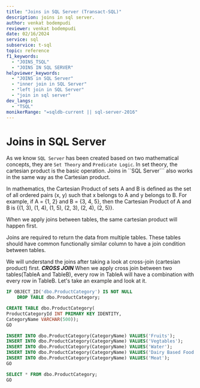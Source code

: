 ```yaml
---
title: "Joins in SQL Server (Transact-SQL)"
description: joins in sql server.
author: venkat bodempudi
reviewer: venkat bodempudi
date: 02/16/2024
service: sql
subservice: t-sql
topic: reference
f1_keywords:
  - "JOINS_TSQL"
  - "JOINS IN SQL SERVER"
helpviewer_keywords:
  - "JOINS in SQL Server"
  - "inner join in SQL Server"
  - "left join in SQL Server"
  - "join in sql server"
dev_langs:
  - "TSQL"
monikerRange: "=sqldb-current || sql-server-2016"
---
```

# Joins in SQL Server

As we know ```SQL Server``` has been created based on two mathematical concepts, they are ```Set Theory``` and ```Predicate Logic```. In set theory, the cartesian product is the basic operation. Joins in ``SQL Server``` also works in the same way as the Cartesian product.

In mathematics, the Cartesian Product of sets A and B is defined as the set of all ordered pairs (x, y) such that x belongs to A and y belongs to B. For example, if A = {1, 2} and B = {3, 4, 5}, then the Cartesian Product of A and B is {(1, 3), (1, 4), (1, 5), (2, 3), (2, 4), (2, 5)}.

When we apply joins between tables, the same cartesian product will happen first. 

Joins are required to return the data from multiple tables. These tables should have common functionally similar column to have a join condition
between tables.

We will understand the joins after taking a look at cross-join (cartesian product) first.
***CROSS JOIN***
When we apply cross join between two tables(TableA and TableB), every row in TableA will have a combination with every row in TableB.
Let's take an example and look at it.

```sql
IF OBJECT_ID('dbo.ProductCategory') IS NOT NULL
	DROP TABLE dbo.ProductCategory;

CREATE TABLE dbo.ProductCategory(
ProductCategoryId INT PRIMARY KEY IDENTITY,
CategoryName VARCHAR(500));
GO

INSERT INTO dbo.ProductCategory(CategoryName) VALUES('Fruits'); 
INSERT INTO dbo.ProductCategory(CategoryName) VALUES('Vegtables'); 
INSERT INTO dbo.ProductCategory(CategoryName) VALUES('Water'); 
INSERT INTO dbo.ProductCategory(CategoryName) VALUES('Dairy Based Food'); 
INSERT INTO dbo.ProductCategory(CategoryName) VALUES('Meat'); 
GO

SELECT * FROM dbo.ProductCategory;
GO
```
